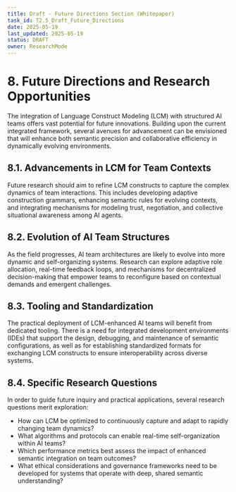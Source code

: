 ```yaml
---
title: Draft - Future Directions Section (Whitepaper)
task_id: T2.5_Draft_Future_Directions
date: 2025-05-19
last_updated: 2025-05-19
status: DRAFT
owner: ResearchMode
---
```


# 8. Future Directions and Research Opportunities

The integration of Language Construct Modeling (LCM) with structured AI teams offers vast potential for future innovations. Building upon the current integrated framework, several avenues for advancement can be envisioned that will enhance both semantic precision and collaborative efficiency in dynamically evolving environments.

## 8.1. Advancements in LCM for Team Contexts
Future research should aim to refine LCM constructs to capture the complex dynamics of team interactions. This includes developing adaptive construction grammars, enhancing semantic rules for evolving contexts, and integrating mechanisms for modeling trust, negotiation, and collective situational awareness among AI agents.

## 8.2. Evolution of AI Team Structures
As the field progresses, AI team architectures are likely to evolve into more dynamic and self-organizing systems. Research can explore adaptive role allocation, real-time feedback loops, and mechanisms for decentralized decision-making that empower teams to reconfigure based on contextual demands and emergent challenges.

## 8.3. Tooling and Standardization
The practical deployment of LCM-enhanced AI teams will benefit from dedicated tooling. There is a need for integrated development environments (IDEs) that support the design, debugging, and maintenance of semantic configurations, as well as for establishing standardized formats for exchanging LCM constructs to ensure interoperability across diverse systems.

## 8.4. Specific Research Questions
In order to guide future inquiry and practical applications, several research questions merit exploration:
- How can LCM be optimized to continuously capture and adapt to rapidly changing team dynamics?
- What algorithms and protocols can enable real-time self-organization within AI teams?
- Which performance metrics best assess the impact of enhanced semantic integration on team outcomes?
- What ethical considerations and governance frameworks need to be developed for systems that operate with deep, shared semantic understanding?